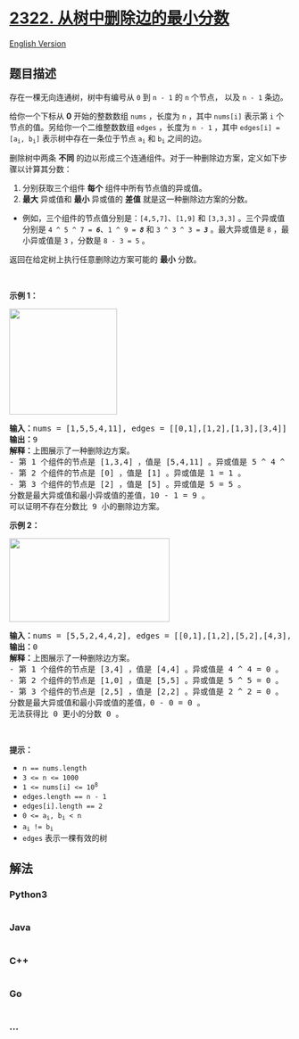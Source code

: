 # [2322. 从树中删除边的最小分数](https://leetcode.cn/problems/minimum-score-after-removals-on-a-tree)

[English Version](/solution/2300-2399/2322.Minimum%20Score%20After%20Removals%20on%20a%20Tree/README_EN.md)

## 题目描述

<!-- 这里写题目描述 -->

<p>存在一棵无向连通树，树中有编号从 <code>0</code> 到 <code>n - 1</code> 的 <code>n</code> 个节点， 以及 <code>n - 1</code> 条边。</p>

<p>给你一个下标从 <strong>0</strong> 开始的整数数组 <code>nums</code> ，长度为 <code>n</code> ，其中 <code>nums[i]</code> 表示第 <code>i</code> 个节点的值。另给你一个二维整数数组 <code>edges</code> ，长度为 <code>n - 1</code> ，其中 <code>edges[i] = [a<sub>i</sub>, b<sub>i</sub>]</code> 表示树中存在一条位于节点 <code>a<sub>i</sub></code> 和 <code>b<sub>i</sub></code> 之间的边。</p>

<p>删除树中两条 <strong>不同</strong> 的边以形成三个连通组件。对于一种删除边方案，定义如下步骤以计算其分数：</p>

<ol>
	<li>分别获取三个组件 <strong>每个</strong> 组件中所有节点值的异或值。</li>
	<li><strong>最大</strong> 异或值和 <strong>最小</strong> 异或值的 <strong>差值</strong> 就是这一种删除边方案的分数。</li>
</ol>

<ul>
	<li>例如，三个组件的节点值分别是：<code>[4,5,7]</code>、<code>[1,9]</code> 和 <code>[3,3,3]</code> 。三个异或值分别是 <code>4 ^ 5 ^ 7 = <em><strong>6</strong></em></code>、<code>1 ^ 9 = <em><strong>8</strong></em></code> 和 <code>3 ^ 3 ^ 3 = <em><strong>3</strong></em></code> 。最大异或值是 <code>8</code> ，最小异或值是 <code>3</code> ，分数是 <code>8 - 3 = 5</code> 。</li>
</ul>

<p>返回在给定树上执行任意删除边方案可能的 <strong>最小</strong> 分数。</p>

<p>&nbsp;</p>

<p><strong>示例 1：</strong></p>
<img alt="" src="https://assets.leetcode.com/uploads/2022/05/03/ex1drawio.png" style="width: 193px; height: 190px;">
<pre><strong>输入：</strong>nums = [1,5,5,4,11], edges = [[0,1],[1,2],[1,3],[3,4]]
<strong>输出：</strong>9
<strong>解释：</strong>上图展示了一种删除边方案。
- 第 1 个组件的节点是 [1,3,4] ，值是 [5,4,11] 。异或值是 5 ^ 4 ^ 11 = 10 。
- 第 2 个组件的节点是 [0] ，值是 [1] 。异或值是 1 = 1 。
- 第 3 个组件的节点是 [2] ，值是 [5] 。异或值是 5 = 5 。
分数是最大异或值和最小异或值的差值，10 - 1 = 9 。
可以证明不存在分数比 9 小的删除边方案。
</pre>

<p><strong>示例 2：</strong></p>
<img alt="" src="https://assets.leetcode.com/uploads/2022/05/03/ex2drawio.png" style="width: 287px; height: 150px;">
<pre><strong>输入：</strong>nums = [5,5,2,4,4,2], edges = [[0,1],[1,2],[5,2],[4,3],[1,3]]
<strong>输出：</strong>0
<strong>解释：</strong>上图展示了一种删除边方案。
- 第 1 个组件的节点是 [3,4] ，值是 [4,4] 。异或值是 4 ^ 4 = 0 。
- 第 2 个组件的节点是 [1,0] ，值是 [5,5] 。异或值是 5 ^ 5 = 0 。
- 第 3 个组件的节点是 [2,5] ，值是 [2,2] 。异或值是 2 ^ 2 = 0 。
分数是最大异或值和最小异或值的差值，0 - 0 = 0 。
无法获得比 0 更小的分数 0 。
</pre>

<p>&nbsp;</p>

<p><strong>提示：</strong></p>

<ul>
	<li><code>n == nums.length</code></li>
	<li><code>3 &lt;= n &lt;= 1000</code></li>
	<li><code>1 &lt;= nums[i] &lt;= 10<sup>8</sup></code></li>
	<li><code>edges.length == n - 1</code></li>
	<li><code>edges[i].length == 2</code></li>
	<li><code>0 &lt;= a<sub>i</sub>, b<sub>i</sub> &lt; n</code></li>
	<li><code>a<sub>i</sub> != b<sub>i</sub></code></li>
	<li><code>edges</code> 表示一棵有效的树</li>
</ul>


## 解法

<!-- 这里可写通用的实现逻辑 -->

<!-- tabs:start -->

### **Python3**

<!-- 这里可写当前语言的特殊实现逻辑 -->

```python

```

### **Java**

<!-- 这里可写当前语言的特殊实现逻辑 -->

```java

```

### **C++**

```cpp

```

### **Go**

```go

```

### **...**

```

```

<!-- tabs:end -->